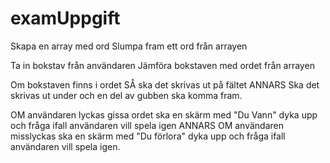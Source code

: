 # examUppgift
Skapa en array med ord
Slumpa fram ett ord från arrayen

Ta in bokstav från användaren
Jämföra bokstaven med ordet från arrayen

Om bokstaven finns i ordet SÅ ska det skrivas ut på fältet
ANNARS 
Ska det skrivas ut under och en del av gubben ska komma fram.

OM användaren lyckas gissa ordet ska en skärm med "Du Vann" dyka upp och fråga ifall användaren vill spela igen
ANNARS OM användaren misslyckas ska en skärm med "Du förlora" dyka upp och fråga ifall användaren vill spela igen.




